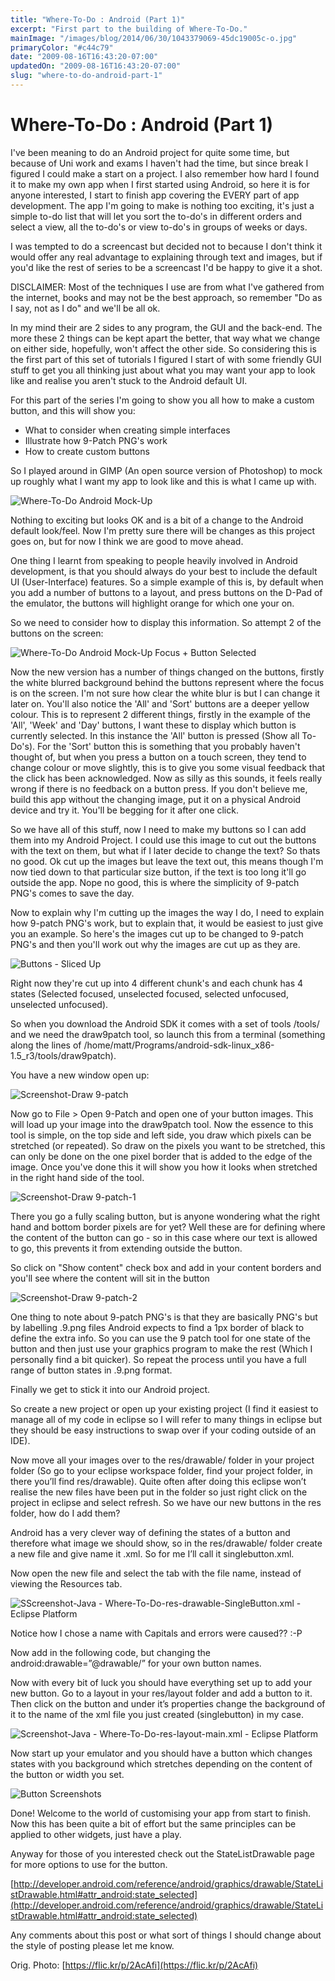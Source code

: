```yaml
---
title: "Where-To-Do : Android (Part 1)"
excerpt: "First part to the building of Where-To-Do."
mainImage: "/images/blog/2014/06/30/1043379069-45dc19005c-o.jpg"
primaryColor: "#c44c79"
date: "2009-08-16T16:43:20-07:00"
updatedOn: "2009-08-16T16:43:20-07:00"
slug: "where-to-do-android-part-1"
---
```


# Where-To-Do : Android (Part 1) 

I've been meaning to do an Android project for quite some time, but because of Uni work and exams I haven't had the time, but since break I figured I could make a start on a project. I also remember how hard I found it to make my own app when I first started using Android, so here it is for anyone interested, I start to finish app covering the EVERY part of app development. The app I'm going to make is nothing too exciting, it's just a simple to-do list that will let you sort the to-do's in different orders and select a view, all the to-do's or view to-do's in groups of weeks or days.

I was tempted to do a screencast but decided not to because I don't think it would offer any real advantage to explaining through text and images, but if you'd like the rest of series to be a screencast I'd be happy to give it a shot.

DISCLAIMER: Most of the techniques I use are from what I've gathered from the internet, books and may not be the best approach, so remember "Do as I say, not as I do" and we'll be all ok.

In my mind their are 2 sides to any program, the GUI and the back-end. The more these 2 things can be kept apart the better, that way what we change on either side, hopefully, won't affect the other side. So considering this is the first part of this set of tutorials I figured I start of with some friendly GUI stuff to get you all thinking just about what you may want your app to look like and realise you aren't stuck to the Android default UI.

For this part of the series I'm going to show you all how to make a custom button, and this will show you: 

  * What to consider when creating simple interfaces
  * Illustrate how 9-Patch PNG's work
  * How to create custom buttons

So I played around in GIMP (An open source version of Photoshop) to mock up roughly what I want my app to look like and this is what I came up with. 

![Where-To-Do Android Mock-Up](/images/blog/2009/08/Where-To-Do-Android-MockUp.png)

Nothing to exciting but looks OK and is a bit of a change to the Android default look/feel. Now I'm pretty sure there will be changes as this project goes on, but for now I think we are good to move ahead.

One thing I learnt from speaking to people heavily involved in Android development, is that you should always do your best to include the default UI (User-Interface) features. So a simple example of this is, by default when you add a number of buttons to a layout, and press buttons on the D-Pad of the emulator, the buttons will highlight orange for which one your on.

So we need to consider how to display this information. So attempt 2 of the buttons on the screen: 

![Where-To-Do Android Mock-Up Focus + Button Selected](/images/blog/2009/08/Where-To-Do-Android-Mock-Up-2.png)

Now the new version has a number of things changed on the buttons, firstly the white blurred background behind the buttons represent where the focus is on the screen. I'm not sure how clear the white blur is but I can change it later on. You'll also notice the 'All' and 'Sort' buttons are a deeper yellow colour. This is to represent 2 different things, firstly in the example of the 'All', 'Week' and 'Day' buttons, I want these to display which button is currently selected. In this instance the 'All' button is pressed (Show all To-Do's). For the 'Sort' button this is something that you probably haven't thought of, but when you press a button on a touch screen, they tend to change colour or move slightly, this is to give you some visual feedback that the click has been acknowledged. Now as silly as this sounds, it feels really wrong if there is no feedback on a button press. If you don't believe me, build this app without the changing image, put it on a physical Android device and try it. You'll be begging for it after one click.

So we have all of this stuff, now I need to make my buttons so I can add them into my Android Project. I could use this image to cut out the buttons with the text on them, but what if I later decide to change the text? So thats no good. Ok cut up the images but leave the text out, this means though I'm now tied down to that particular size button, if the text is too long it'll go outside the app. Nope no good, this is where the simplicity of 9-patch PNG's comes to save the day.

Now to explain why I'm cutting up the images the way I do, I need to explain how 9-patch PNG's work, but to explain that, it would be easiest to just give you an example. So here's the images cut up to be changed to 9-patch PNG's and then you'll work out why the images are cut up as they are. 

![Buttons - Sliced Up](/images/blog/2009/08/Buttons-Sliced-Up.png)

Right now they're cut up into 4 different chunk's and each chunk has 4 states (Selected focused, unselected focused, selected unfocused, unselected unfocused).

So when you download the Android SDK it comes with a set of tools <Android SDK Directory>/tools/ and we need the draw9patch tool, so launch this from a terminal (something along the lines of /home/matt/Programs/android-sdk-linux_x86-1.5_r3/tools/draw9patch).

You have a new window open up: 

![Screenshot-Draw 9-patch](/images/blog/2009/08/Screenshot-Draw-9-patch.png)

Now go to File > Open 9-Patch and open one of your button images. This will load up your image into the draw9patch tool. Now the essence to this tool is simple, on the top side and left side, you draw which pixels can be stretched (or repeated). So draw on the pixels you want to be stretched, this can only be done on the one pixel border that is added to the edge of the image. Once you've done this it will show you how it looks when stretched in the right hand side of the tool. 

![Screenshot-Draw 9-patch-1](/images/blog/2009/08/Screenshot-Draw-9-patch-1.png)

There you go a fully scaling button, but is anyone wondering what the right hand and bottom border pixels are for yet? Well these are for defining where the content of the button can go - so in this case where our text is allowed to go, this prevents it from extending outside the button. 

So click on "Show content" check box and add in your content borders and you'll see where the content will sit in the button

![Screenshot-Draw 9-patch-2](/images/blog/2009/08/Screenshot-Draw-9-patch-2.png)

One thing to note about 9-patch PNG's is that they are basically PNG's but by labelling .9.png files Android expects to find a 1px border of black to define the extra info. So you can use the 9 patch tool for one state of the button and then just use your graphics program to make the rest (Which I personally find a bit quicker). So repeat the process until you have a full range of button states in .9.png format.

Finally we get to stick it into our Android project.

So create a new project or open up your existing project (I find it easiest to manage all of my code in eclipse so I will refer to many things in eclipse but they should be easy instructions to swap over if your coding outside of an IDE).

Now move all your images over to the res/drawable/ folder in your project folder (So go to your eclipse workspace folder, find your project folder, in there you’ll find res/drawable).  Quite often after doing this eclipse won’t realise the new files have been put in the folder so just right click on the project in eclipse and select refresh. So we have our new buttons in the res folder, how do I add them?

Android has a very clever way of defining the states of a button and therefore what image we should show, so in the res/drawable/ folder create a new file and give name it <Relevant Name>.xml. So for me I’ll call it singlebutton.xml.

Now open the new file and select the tab with the file name, instead of viewing the Resources tab.


![SScreenshot-Java - Where-To-Do-res-drawable-SingleButton.xml - Eclipse Platform](/images/blog/2009/08/Screenshot-Java-Where-To-Do-res-drawable-SingleButton.xml-Eclipse-Platform-.png)

Notice how I chose a name with Capitals and errors were caused?? :-P

Now add in the following code, but changing the android:drawable=”@drawable/<File name>” for your own button names.

Now with every bit of luck you should have everything set up to add your new button. Go to a layout in your res/layout folder and add a button to it. Then click on the button and under it’s properties change the background of it to the name of the xml file you just created (singlebutton) in my case.


![Screenshot-Java - Where-To-Do-res-layout-main.xml - Eclipse Platform](/images/blog/2009/08/Screenshot-Java-Where-To-Do-res-layout-main.xml-Eclipse-Platform-.png)

Now start up your emulator and you should have a button which changes states with you background which stretches depending on the content of the button or width you set.

![Button Screenshots](/images/blog/2009/08/Button-Screenshots.png)

Done! Welcome to the world of customising your app from start to finish. Now this has been quite a bit of effort but the same principles can be applied to other widgets, just have a play.

Anyway for those of you interested check out the StateListDrawable page for more options to use for the button.

[http://developer.android.com/reference/android/graphics/drawable/StateListDrawable.html#attr_android:state_selected](http://developer.android.com/reference/android/graphics/drawable/StateListDrawable.html#attr_android:state_selected)

Any comments about this post or what sort of things I should change about the style of posting please let me know.

Orig. Photo: [https://flic.kr/p/2AcAfi](https://flic.kr/p/2AcAfi)